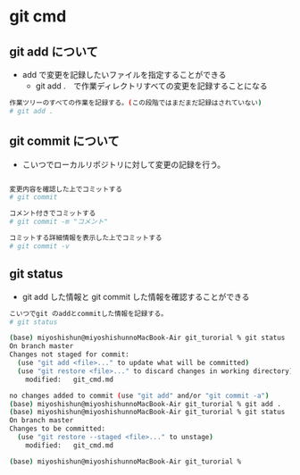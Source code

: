 # git cmd

## git add について

- add で変更を記録したいファイルを指定することができる
  - git add .　で作業ディレクトリすべての変更を記録することになる

```sh
作業ツリーのすべての作業を記録する。(この段階ではまだまだ記録はされていない)
# git add .
```

## git commit について

- こいつでローカルリポジトリに対して変更の記録を行う。

```sh

変更内容を確認した上でコミットする
# git commit

コメント付きでコミットする
# git commit -m "コメント"

コミットする詳細情報を表示した上でコミットする
# git commit -v
```

## git status
- git add した情報と git commit した情報を確認することができる

```sh
こいつでgit のaddとcommitした情報を記録する。
# git status
```

```sh
(base) miyoshishun@miyoshishunnoMacBook-Air git_turorial % git status
On branch master
Changes not staged for commit:
  (use "git add <file>..." to update what will be committed)
  (use "git restore <file>..." to discard changes in working directory)
	modified:   git_cmd.md

no changes added to commit (use "git add" and/or "git commit -a")
(base) miyoshishun@miyoshishunnoMacBook-Air git_turorial % git add .
(base) miyoshishun@miyoshishunnoMacBook-Air git_turorial % git status
On branch master
Changes to be committed:
  (use "git restore --staged <file>..." to unstage)
	modified:   git_cmd.md

(base) miyoshishun@miyoshishunnoMacBook-Air git_turorial % 
```



